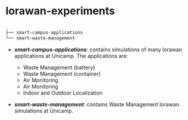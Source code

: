 # lorawan-experiments

``` bash
.
├── smart-campus-applications
└── smart-waste-management
```
* **_smart-campus-applications_**: contains simulations of many lorawan applications at Unicamp. The applications are:
	- Waste Management (battery)
	- Waste Management (container)
	- Air Monitoring 
	- Air Monitoring 
	- Indoor and Outdoor Localization

* **_smart-waste-management_**: contains Waste Management lorawan simulations at Unicamp.


